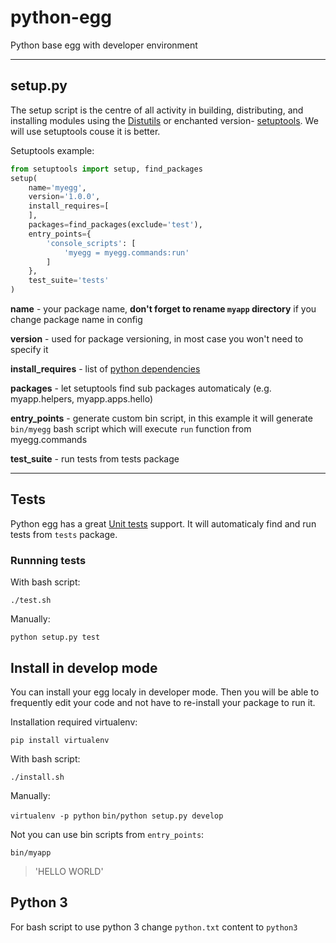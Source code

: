 # python-egg
Python base egg with developer environment

---

## setup.py

The setup script is the centre of all activity in building, distributing, and installing modules using the [Distutils](https://docs.python.org/2/distutils/setupscript.html) or enchanted version- [setuptools](http://setuptools.readthedocs.io/en/latest/setuptools.html). We will use setuptools couse it is better.

Setuptools example:

```python
from setuptools import setup, find_packages
setup(
    name='myegg',
    version='1.0.0',
    install_requires=[
    ],
    packages=find_packages(exclude='test'),
    entry_points={
        'console_scripts': [
            'myegg = myegg.commands:run'
        ]
    },
    test_suite='tests'
)
```

**name** - your package name, **don't forget to rename `myapp` directory** if you change package name in config

**version** - used for package versioning, in most case you won't need to specify it

**install_requires** - list of [python dependencies](https://pypi.python.org/pypi)

**packages** - let setuptools find sub packages automaticaly (e.g. myapp.helpers, myapp.apps.hello)

**entry_points** - generate custom bin script, in this example it will generate `bin/myegg` bash script which will execute `run` function from myegg.commands

**test_suite** - run tests from tests package

---

## Tests

Python egg has a great [Unit tests](https://docs.python.org/2/library/unittest.html) support. It will automaticaly find and run tests from `tests` package.

### Runnning tests

With bash script:

`./test.sh`

Manually:

`python setup.py test`

## Install in develop mode

You can install your egg localy in developer mode. Then you will be able to frequently edit your code and not have to re-install your package to run it.

Installation required virtualenv:

`pip install virtualenv`

With bash script:

`./install.sh`

Manually:

`virtualenv -p python`
`bin/python setup.py develop`

Not you can use bin scripts from `entry_points`:

`bin/myapp`

> 'HELLO WORLD'

## Python 3

For bash script to use python 3 change `python.txt` content to `python3`




